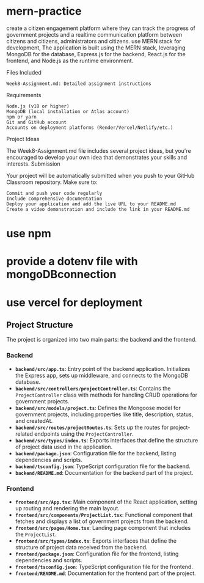 # mern-practice
create a citizen engagement platform where they can track the progress of government projects and a realtime communication platform between citizens and citizens, administrators and citizens.
use MERN stack for development, The application is built using the MERN stack, leveraging MongoDB for the database, Express.js for the backend, React.js for the frontend, and Node.js as the runtime environment. 

Files Included

    Week8-Assignment.md: Detailed assignment instructions

Requirements

    Node.js (v18 or higher)
    MongoDB (local installation or Atlas account)
    npm or yarn
    Git and GitHub account
    Accounts on deployment platforms (Render/Vercel/Netlify/etc.)

Project Ideas

The Week8-Assignment.md file includes several project ideas, but you're encouraged to develop your own idea that demonstrates your skills and interests.
Submission

Your project will be automatically submitted when you push to your GitHub Classroom repository. Make sure to:

    Commit and push your code regularly
    Include comprehensive documentation
    Deploy your application and add the live URL to your README.md
    Create a video demonstration and include the link in your README.md
# use npm
# provide a dotenv file with mongoDBconnection
# use vercel for deployment
## Project Structure

The project is organized into two main parts: the backend and the frontend.

### Backend

- **`backend/src/app.ts`**: Entry point of the backend application. Initializes the Express app, sets up middleware, and connects to the MongoDB database.
- **`backend/src/controllers/projectController.ts`**: Contains the `ProjectController` class with methods for handling CRUD operations for government projects.
- **`backend/src/models/project.ts`**: Defines the Mongoose model for government projects, including properties like title, description, status, and createdAt.
- **`backend/src/routes/projectRoutes.ts`**: Sets up the routes for project-related endpoints using the `ProjectController`.
- **`backend/src/types/index.ts`**: Exports interfaces that define the structure of project data used in the application.
- **`backend/package.json`**: Configuration file for the backend, listing dependencies and scripts.
- **`backend/tsconfig.json`**: TypeScript configuration file for the backend.
- **`backend/README.md`**: Documentation for the backend part of the project.

### Frontend

- **`frontend/src/App.tsx`**: Main component of the React application, setting up routing and rendering the main layout.
- **`frontend/src/components/ProjectList.tsx`**: Functional component that fetches and displays a list of government projects from the backend.
- **`frontend/src/pages/Home.tsx`**: Landing page component that includes the `ProjectList`.
- **`frontend/src/types/index.ts`**: Exports interfaces that define the structure of project data received from the backend.
- **`frontend/package.json`**: Configuration file for the frontend, listing dependencies and scripts.
- **`frontend/tsconfig.json`**: TypeScript configuration file for the frontend.
- **`frontend/README.md`**: Documentation for the frontend part of the project.
